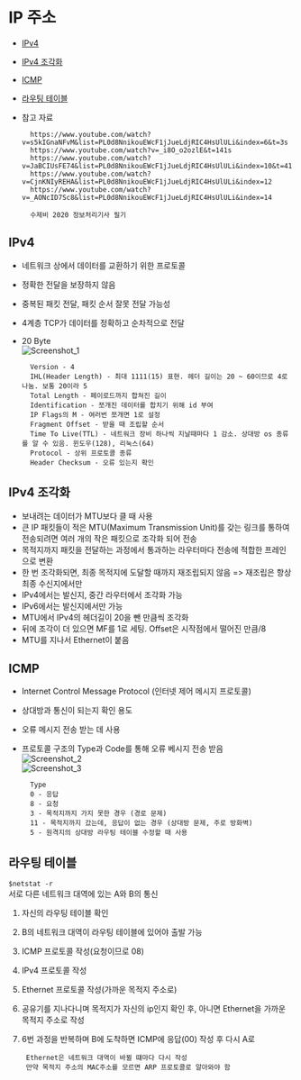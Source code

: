 # IP 주소 
- [IPv4](#ipv4)
- [IPv4 조각화](#ipv4-조각화)
- [ICMP](#icmp)
- [라우팅 테이블](#라우팅-테이블)  
- 참고 자료                  
        
        https://www.youtube.com/watch?v=s5kIGnaNFvM&list=PL0d8NnikouEWcF1jJueLdjRIC4HsUlULi&index=6&t=3s
        https://www.youtube.com/watch?v=_i8O_o2ozlE&t=141s
        https://www.youtube.com/watch?v=JaBCIUsFE74&list=PL0d8NnikouEWcF1jJueLdjRIC4HsUlULi&index=10&t=41s
        https://www.youtube.com/watch?v=CjnKNIyREHA&list=PL0d8NnikouEWcF1jJueLdjRIC4HsUlULi&index=12
        https://www.youtube.com/watch?v=_AONcID7Sc8&list=PL0d8NnikouEWcF1jJueLdjRIC4HsUlULi&index=14
        
        수제비 2020 정보처리기사 필기
        

## IPv4
- 네트워크 상에서 데이터를 교환하기 위한 프로토콜   
- 정확한 전달을 보장하지 않음     
- 중복된 패킷 전달, 패킷 순서 잘못 전달 가능성    
- 4계층 TCP가 데이터를 정확하고 순차적으로 전달    
- 20 Byte     
![Screenshot_1](https://user-images.githubusercontent.com/46019755/126610020-14f0c4d7-301a-494e-adc4-05414d38b9e6.png)
        
        Version - 4
        IHL(Header Length) - 최대 1111(15) 표현. 헤더 길이는 20 ~ 60이므로 4로 나눔. 보통 20이라 5
        Total Length - 페이로드까지 합쳐진 길이
        Identification - 쪼개진 데이터를 합치기 위해 id 부여
        IP Flags의 M - 여러번 쪼개면 1로 설정
        Fragment Offset - 받을 때 조립할 순서
        Time To Live(TTL) - 네트워크 장비 하나씩 지날때마다 1 감소. 상대방 os 종류를 알 수 있음. 윈도우(128), 리눅스(64)
        Protocol - 상위 프로토콜 종류
        Header Checksum - 오류 있는지 확인


## IPv4 조각화
- 보내려는 데이터가 MTU보다 클 때 사용
- 큰 IP 패킷들이 적은 MTU(Maximum Transmission Unit)를 갖는 링크를 통하여 전송되려면 여러 개의 작은 패킷으로 조각화 되어 전송
- 목적지까지 패킷을 전달하는 과정에서 통과하는 라우터마다 전송에 적합한 프레인으로 변환
- 한 번 조각화되면, 최종 목적지에 도달할 때까지 재조립되지 않음 => 재조립은 항상 최종 수신지에서만
- IPv4에서는 발신지, 중간 라우터에서 조각화 가능
- IPv6에서는 발신지에서만 가능    
- MTU에서 IPv4의 헤더길이 20을 뺀 만큼씩 조각화
- 뒤에 조각이 더 있으면 MF를 1로 세팅. Offset은 시작점에서 떨어진 만큼/8
- MTU를 지나서 Ethernet이 붙음    


## ICMP
- Internet Control Message Protocol (인터넷 제어 메시지 프로토콜)            
- 상대방과 통신이 되는지 확인 용도         
- 오류 메시지 전송 받는 데 사용           
- 프로토콜 구조의 Type과 Code를 통해 오류 베시지 전송 받음         
![Screenshot_2](https://user-images.githubusercontent.com/46019755/126607301-f854e0e2-4318-4f21-80dc-ffc521339b6b.png)       
![Screenshot_3](https://user-images.githubusercontent.com/46019755/126607489-53913c94-7eb7-4179-a54e-30e301fa54a9.png)        
        
        Type  
        0 - 응답
        8 - 요청
        3 - 목적지까지 가지 못한 경우 (경로 문제)
        11 - 목적지까지 갔는데, 응답이 없는 경우 (상대방 문제, 주로 방화벽)
        5 - 원격지의 상대방 라우팅 테이블 수정할 때 사용


## 라우팅 테이블  
`$netstat -r`    
서로 다른 네트워크 대역에 있는 A와 B의 통신   
1. 자신의 라우팅 테이블 확인  
2. B의 네트워크 대역이 라우팅 테이블에 있어야 출발 가능   
3. ICMP 프로토콜 작성(요청이므로 08)
4. IPv4 프로토콜 작성
5. Ethernet 프로토콜 작성(가까운 목적지 주소로)
6. 공유기를 지나다니며 목적지가 자신의 ip인지 확인 후, 아니면 Ethernet을 가까운 목적지 주소로 작성           
7. 6번 과정을 반복하며 B에 도착하면 ICMP에 응답(00) 작성 후 다시 A로       
        
        Ethernet은 네트워크 대역이 바뀔 떄마다 다시 작성    
        만약 목적지 주소의 MAC주소를 모르면 ARP 프로토콜로 알아와야 함
        
        
